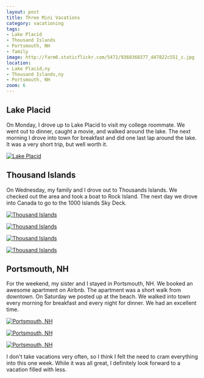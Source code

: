 ```yaml
---
layout: post
title: Three Mini Vacations
category: vacationing
tags: 
- Lake Placid
- Thousand Islands
- Portsmouth, NH
- family
image: http://farm6.staticflickr.com/5471/9360368377_d47822c551_c.jpg
location:
- Lake Placid,ny
- Thousand Islands,ny
- Portsmouth, NH
zoom: 6
---
```


## Lake Placid

On Monday, I drove up to Lake Placid to visit my college roommate. We went out to dinner, caught a movie, and walked around the lake. The next morning I drove into town for breakfast and did one last lap around the lake. It was a very short trip, but well worth it.

<a href="http://www.flickr.com/photos/91218249@N05/9360383491/" title="Lake Placid by katydecorah, on Flickr"><img src="http://farm8.staticflickr.com/7320/9360383491_c42205937a_c.jpg"  alt="Lake Placid"></a>

## Thousand Islands

On Wednesday, my family and I drove out to Thousands Islands. We checked out the area and took a boat to Rock Island. The next day we drove into Canada to go to the 1000 Islands Sky Deck.
 

<a href="http://www.flickr.com/photos/91218249@N05/9363147042/" title="Thousand Islands by katydecorah, on Flickr"><img src="http://farm6.staticflickr.com/5321/9363147042_918e2d5d8a_c.jpg"  alt="Thousand Islands" class="pop-out"></a>

<a href="http://www.flickr.com/photos/91218249@N05/9363154376/" title="Thousand Islands by katydecorah, on Flickr"><img src="http://farm4.staticflickr.com/3825/9363154376_e2de0d8e81_c.jpg" class="img-thirds" alt="Thousand Islands"></a>

<a href="http://www.flickr.com/photos/91218249@N05/9360368377/" title="Thousand Islands by katydecorah, on Flickr"><img src="http://farm6.staticflickr.com/5471/9360368377_d47822c551_c.jpg" class="img-thirds" alt="Thousand Islands"></a>

<a href="http://www.flickr.com/photos/91218249@N05/9363158028/" title="Thousand Islands by katydecorah, on Flickr"><img src="http://farm4.staticflickr.com/3763/9363158028_f5d3d5fe5e_c.jpg" class="img-thirds" alt="Thousand Islands"></a>


## Portsmouth, NH

For the weekend, my sister and I stayed in Portsmouth, NH. We booked an awesome apartment on Airbnb. The apartment was a short walk from downtown. On Saturday we posted up at the beach. We walked into town every morning for breakfast and every night for dinner. We had an excellent time.

<a href="http://www.flickr.com/photos/91218249@N05/9363148054/" title="Portsmouth, NH by katydecorah, on Flickr"><img src="http://farm4.staticflickr.com/3766/9363148054_6ea80aa4e2_c.jpg" class="img-thirds" alt="Portsmouth, NH"></a>

<a href="http://www.flickr.com/photos/91218249@N05/9363149280/" title="Portsmouth, NH by katydecorah, on Flickr"><img src="http://farm3.staticflickr.com/2863/9363149280_fef8feb304_c.jpg" class="img-thirds" alt="Portsmouth, NH"></a>

<a href="http://www.flickr.com/photos/91218249@N05/9363152836/" title="Portsmouth, NH by katydecorah, on Flickr"><img src="http://farm6.staticflickr.com/5330/9363152836_9a546cd327_c.jpg" class="img-thirds" alt="Portsmouth, NH"></a>

I don't take vacations very often, so I think I felt the need to cram everything into this one week. While it was all great, I definitely look forward to a vacation filled with less.

